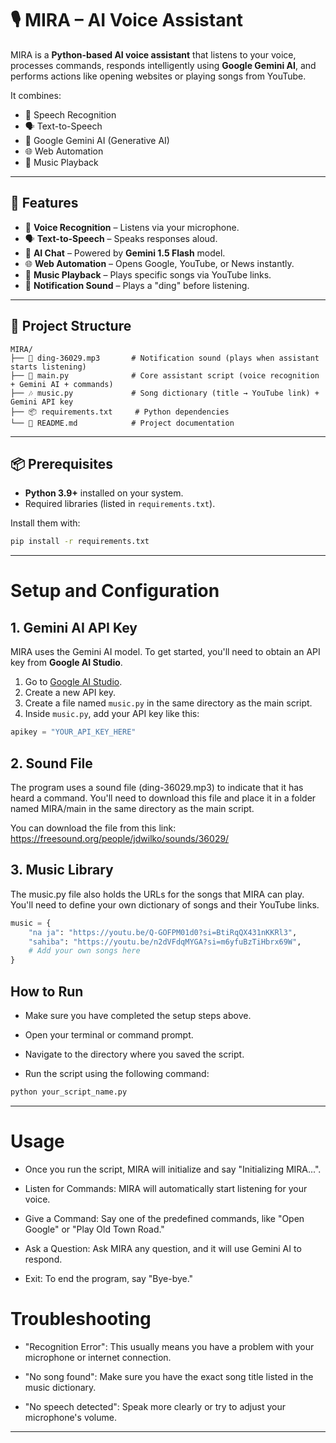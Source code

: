 # 🎙️ MIRA – AI Voice Assistant

MIRA is a **Python-based AI voice assistant** that listens to your voice, processes commands, responds intelligently using **Google Gemini AI**, and performs actions like opening websites or playing songs from YouTube.  

It combines:  
- 🎤 Speech Recognition  
- 🗣 Text-to-Speech  
- 🤖 Google Gemini AI (Generative AI)  
- 🌐 Web Automation  
- 🎵 Music Playback  

---

## 🚀 Features
- 🎤 **Voice Recognition** – Listens via your microphone.  
- 🗣 **Text-to-Speech** – Speaks responses aloud.  
- 🤖 **AI Chat** – Powered by **Gemini 1.5 Flash** model.  
- 🌐 **Web Automation** – Opens Google, YouTube, or News instantly.  
- 🎵 **Music Playback** – Plays specific songs via YouTube links.  
- 🔔 **Notification Sound** – Plays a "ding" before listening.  

---

## 📂 Project Structure
```
MIRA/
├── 🎵 ding-36029.mp3       # Notification sound (plays when assistant starts listening)
├── 🧠 main.py              # Core assistant script (voice recognition + Gemini AI + commands)
├── 🎶 music.py             # Song dictionary (title → YouTube link) + Gemini API key
├── 📦 requirements.txt     # Python dependencies
└── 📘 README.md            # Project documentation
```

---


## 📦 Prerequisites
- **Python 3.9+** installed on your system.  
- Required libraries (listed in `requirements.txt`).  

Install them with:  
```bash
pip install -r requirements.txt
```
---
# Setup and Configuration

## 1. Gemini AI API Key
MIRA uses the Gemini AI model. To get started, you'll need to obtain an API key from **Google AI Studio**.

1. Go to [Google AI Studio](https://aistudio.google.com/).
2. Create a new API key.
3. Create a file named `music.py` in the same directory as the main script.
4. Inside `music.py`, add your API key like this:

```python
apikey = "YOUR_API_KEY_HERE"
```
## 2. Sound File
The program uses a sound file (ding-36029.mp3) to indicate that it has heard a command. You'll need to download this file and place it in a folder named MIRA/main in the same directory as the main script.

You can download the file from this link: https://freesound.org/people/jdwilko/sounds/36029/

## 3. Music Library
The music.py file also holds the URLs for the songs that MIRA can play. You'll need to define your own dictionary of songs and their YouTube links.
```python
music = {
    "na ja": "https://youtu.be/Q-GOFPM01d0?si=BtiRqQX431nKKRl3",
    "sahiba": "https://youtu.be/n2dVFdqMYGA?si=m6yfuBzTiHbrx69W",
    # Add your own songs here
}
```
## How to Run
- Make sure you have completed the setup steps above.

 - Open your terminal or command prompt.

- Navigate to the directory where you saved the script.

- Run the script using the following command:
```python
python your_script_name.py
```
---
# Usage
- Once you run the script, MIRA will initialize and say "Initializing MIRA...".

- Listen for Commands: MIRA will automatically start listening for your voice.

- Give a Command: Say one of the predefined commands, like "Open Google" or "Play Old Town Road."

- Ask a Question: Ask MIRA any question, and it will use Gemini AI to respond.

- Exit: To end the program, say "Bye-bye."
# Troubleshooting
- "Recognition Error": This usually means you have a problem with your microphone or internet connection.

- "No song found": Make sure you have the exact song title listed in the music dictionary.

- "No speech detected": Speak more clearly or try to adjust your microphone's volume.
---
